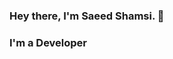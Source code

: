 ### Hey there, I'm Saeed Shamsi.  👋
### I'm a Developer

<!-- 
![Anurag's GitHub stats](https://github-readme-stats.vercel.app/api?username=sh4msi&show_icons=true&theme=cobalt)
 -->
 
<!--
**sh4msi/sh4msi** is a ✨ _special_ ✨ repository because its `README.md` (this file) appears on your GitHub profile.

Here are some ideas to get you started:

- 🔭 I’m currently working on ...
- 🌱 I’m currently learning ...
- 👯 I’m looking to collaborate on ...
- 🤔 I’m looking for help with ...
- 💬 Ask me about ...
- 📫 How to reach me: ...
- 😄 Pronouns: ...
- ⚡ Fun fact: ...
-->
